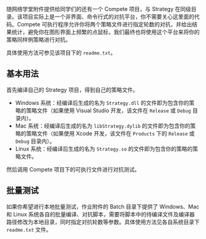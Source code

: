 随网络学堂附件提供给同学们的还有一个 Compete 项目，与 Strategy 在同级目录。该项目实际上是一个非界面、命令行式的对抗平台，你不需要关心这里面的代码。Compete 可执行程序允许你将两个策略文件进行指定轮数的对抗，并给出结果统计，避免你在图形界面上频繁的点鼠标，我们最终也将使用这个平台来将你的策略同样例策略进行对抗。

具体使用方法可参见该项目下的 `readme.txt`。

## 基本用法

首先编译自己的 Strategy 项目，得到自己的策略文件。

- Windows 系统：经编译后生成的名为 `Strategy.dll` 的文件即为包含你的策略的策略文件（如果使用 Visual Studio 开发，该文件在 `Release` 或 `Debug` 目录内）。
- Mac 系统：经编译后生成的名为 `libStrategy.dylib` 的文件即为包含你的策略的策略文件（如果使用 Xcode 开发，该文件在 `Products` 下的 `Release` 或 `Debug` 目录内）。
- Linux 系统：经编译后生成的名为 `Strategy.so` 的文件即为包含你的策略的策略文件。

然后调用 Compete 项目下的可执行文件进行对抗测试。

## 批量测试

如果你希望进行本地批量测试，作业附件的 Batch 目录下提供了 Windows、Mac 和 Linux 系统各自的批量编译、对抗脚本，需要将脚本中的待编译文件及编译器路径修改为本地目录，同时指定对抗轮数等参数。具体使用方法见各自系统目录下 `readme.txt` 文件。
